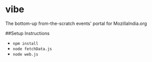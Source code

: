 vibe
====

The bottom-up from-the-scratch events' portal for MozillaIndia.org

##Setup Instructions

- `npm install`
- `node fetchData.js`
- `node web.js`

